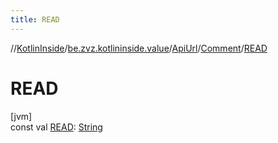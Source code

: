 ```yaml
---
title: READ
---
```

//[KotlinInside](../../../../index.html)/[be.zvz.kotlininside.value](../../index.html)/[ApiUrl](../index.html)/[Comment](index.html)/[READ](-r-e-a-d.html)



# READ



[jvm]\
const val [READ](-r-e-a-d.html): [String](https://kotlinlang.org/api/latest/jvm/stdlib/kotlin/-string/index.html)




